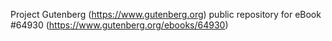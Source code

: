 Project Gutenberg (https://www.gutenberg.org) public repository for
eBook #64930 (https://www.gutenberg.org/ebooks/64930)
